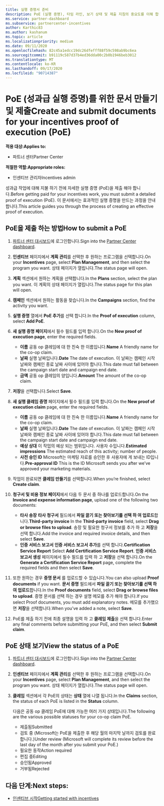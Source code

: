 ```yaml
---
title: 실행 증명서 준비
description: PoE (실행 증명), 타임 라인, 보기 상태 및 제출 지침의 중요도를 이해 합니다.
ms.service: partner-dashboard
ms.subservice: partnercenter-incentives
author: Karthic83
ms.author: kashanum
ms.topic: article
ms.localizationpriority: medium
ms.date: 09/11/2020
ms.openlocfilehash: 82c45a1edcc19dc26dfefff88f59c598ab9bc6ea
ms.sourcegitcommit: b91119c587d37b4ed36dda00c2b0b1946beb3012
ms.translationtype: MT
ms.contentlocale: ko-KR
ms.lasthandoff: 09/17/2020
ms.locfileid: "90714387"
---
```

# <a name="create-and-submit-documents-for-your-incentives-proof-of-execution-poe"></a><span data-ttu-id="01a6a-103">PoE (성과급 실행 증명)를 위한 문서 만들기 및 제출</span><span class="sxs-lookup"><span data-stu-id="01a6a-103">Create and submit documents for your incentives proof of execution (PoE)</span></span>

<span data-ttu-id="01a6a-104">**적용 대상:**</span><span class="sxs-lookup"><span data-stu-id="01a6a-104">**Applies to:**</span></span>

- <span data-ttu-id="01a6a-105">파트너 센터</span><span class="sxs-lookup"><span data-stu-id="01a6a-105">Partner Center</span></span>

<span data-ttu-id="01a6a-106">**적절한 역할:**</span><span class="sxs-lookup"><span data-stu-id="01a6a-106">**Appropriate roles:**</span></span>

- <span data-ttu-id="01a6a-107">인센티브 관리자</span><span class="sxs-lookup"><span data-stu-id="01a6a-107">Incentives admin</span></span>

<span data-ttu-id="01a6a-108">성과급 작업에 대해 지불 하기 전에 자세한 실행 증명 (PoE)을 제출 해야 합니다.</span><span class="sxs-lookup"><span data-stu-id="01a6a-108">Before getting paid for your incentives work, you must submit a detailed proof of execution (PoE).</span></span> <span data-ttu-id="01a6a-109">이 문서에서는 효과적인 실행 증명을 만드는 과정을 안내 합니다.</span><span class="sxs-lookup"><span data-stu-id="01a6a-109">This article guides you through the process of creating an effective proof of execution.</span></span>

## <a name="how-to-submit-a-poe"></a><span data-ttu-id="01a6a-110">PoE을 제출 하는 방법</span><span class="sxs-lookup"><span data-stu-id="01a6a-110">How to submit a PoE</span></span>

1. <span data-ttu-id="01a6a-111">[파트너 센터 대시보드](https://partner.microsoft.com/dashboard/)에 로그인합니다.</span><span class="sxs-lookup"><span data-stu-id="01a6a-111">Sign into the [Partner Center dashboard](https://partner.microsoft.com/dashboard/).</span></span>

2. <span data-ttu-id="01a6a-112">**인센티브** 페이지에서 **계획 관리**를 선택한 후 원하는 프로그램을 선택합니다.</span><span class="sxs-lookup"><span data-stu-id="01a6a-112">On your **Incentives** page, select **Plan Management**, and then select the program you want.</span></span> <span data-ttu-id="01a6a-113">상태 페이지가 열립니다.</span><span class="sxs-lookup"><span data-stu-id="01a6a-113">The status page will open.</span></span>

3. <span data-ttu-id="01a6a-114">**계획** 섹션에서 원하는 계획을 선택합니다.</span><span class="sxs-lookup"><span data-stu-id="01a6a-114">In the **Plans** section, select the plan you want.</span></span> <span data-ttu-id="01a6a-115">이 계획의 상태 페이지가 열립니다.</span><span class="sxs-lookup"><span data-stu-id="01a6a-115">The status page for this plan will open.</span></span>

4. <span data-ttu-id="01a6a-116">**캠페인** 섹션에서 원하는 활동을 찾습니다.</span><span class="sxs-lookup"><span data-stu-id="01a6a-116">In the **Campaigns** section, find the activity you want.</span></span>

5. <span data-ttu-id="01a6a-117">**실행 증명** 열에서 **PoE 추가**를 선택 합니다.</span><span class="sxs-lookup"><span data-stu-id="01a6a-117">In the **Proof of execution** column, select **Add PoE**.</span></span>

6. <span data-ttu-id="01a6a-118">**새 실행 증명 페이지**에서 필수 필드를 입력 합니다.</span><span class="sxs-lookup"><span data-stu-id="01a6a-118">On the **New proof of execution page**, enter the required fields.</span></span>

   - <span data-ttu-id="01a6a-119">**이름**  공동 op 클레임에 대 한 친숙 한 이름입니다.</span><span class="sxs-lookup"><span data-stu-id="01a6a-119">**Name**  A friendly name for the co-op claim.</span></span>
   - <span data-ttu-id="01a6a-120">**날짜**  실행 날짜입니다.</span><span class="sxs-lookup"><span data-stu-id="01a6a-120">**Date**  The date of execution.</span></span> <span data-ttu-id="01a6a-121">이 날짜는 캠페인 시작 날짜와 캠페인 종료 날짜 사이에 있어야 합니다.</span><span class="sxs-lookup"><span data-stu-id="01a6a-121">This date must fall between the campaign start date and campaign end date.</span></span>
   - <span data-ttu-id="01a6a-122">**금액**  공동 op 클레임의 양입니다.</span><span class="sxs-lookup"><span data-stu-id="01a6a-122">**Amount**  The amount of the co-op claim.</span></span>

7. <span data-ttu-id="01a6a-123">**저장**을 선택합니다.</span><span class="sxs-lookup"><span data-stu-id="01a6a-123">Select **Save**.</span></span>

8. <span data-ttu-id="01a6a-124">**새 실행 클레임 증명** 페이지에서 필수 필드를 입력 합니다.</span><span class="sxs-lookup"><span data-stu-id="01a6a-124">On the **New proof of execution claim** page, enter the required fields.</span></span>

   - <span data-ttu-id="01a6a-125">**이름**  공동 op 클레임에 대 한 친숙 한 이름입니다.</span><span class="sxs-lookup"><span data-stu-id="01a6a-125">**Name**  A friendly name for the co-op claim.</span></span>
   - <span data-ttu-id="01a6a-126">**날짜**  실행 날짜입니다.</span><span class="sxs-lookup"><span data-stu-id="01a6a-126">**Date**  The date of execution.</span></span> <span data-ttu-id="01a6a-127">이 날짜는 캠페인 시작 날짜와 캠페인 종료 날짜 사이에 있어야 합니다.</span><span class="sxs-lookup"><span data-stu-id="01a6a-127">This date must fall between the campaign start date and campaign end date.</span></span>
   - <span data-ttu-id="01a6a-128">**예상 상대**   이 작업의 예상 되는 범위입니다. 사용자 수입니다.</span><span class="sxs-lookup"><span data-stu-id="01a6a-128">**Estimated impressions**   The estimated reach of this activity; number of people.</span></span>
   - <span data-ttu-id="01a6a-129">**사전 승인 ID**   Microsoft는 마케팅 자료를 승인한 후 사용자에 게 보내는 ID입니다.</span><span class="sxs-lookup"><span data-stu-id="01a6a-129">**Pre-approval ID**   This is the ID Microsoft sends you after we’ve approved your marketing materials.</span></span>

9. <span data-ttu-id="01a6a-130">작업이 완료되면 **클레임 만들기**를 선택합니다.</span><span class="sxs-lookup"><span data-stu-id="01a6a-130">When you’re finished, select **Create claim**.</span></span>

10. <span data-ttu-id="01a6a-131">**청구서 및 비용 정보 페이지**에서 다음 두 문서 중 하나를 업로드합니다.</span><span class="sxs-lookup"><span data-stu-id="01a6a-131">On the **Invoice and expense information page**, upload one of the following two documents:</span></span>
    - <span data-ttu-id="01a6a-132">**타사 송장**  **타사 청구서** 필드에서 **파일 끌기 또는 찾아보기를 선택 하 여 업로드**합니다.</span><span class="sxs-lookup"><span data-stu-id="01a6a-132">**Third-party invoice**  In the **Third-party invoice** field, select **Drag or browse files to upload**.</span></span> <span data-ttu-id="01a6a-133">송장 및 필요한 청구서 정보를 추가 하 고 **저장**을 선택 합니다.</span><span class="sxs-lookup"><span data-stu-id="01a6a-133">Add the invoice and required invoice details, and then select **Save**.</span></span>
    - <span data-ttu-id="01a6a-134">**인증 서비스 보고서**  **인증 서비스 보고서 추가**를 선택 합니다.</span><span class="sxs-lookup"><span data-stu-id="01a6a-134">**Certification Service Report**  Select **Add Certification Service Report**.</span></span> <span data-ttu-id="01a6a-135">**인증 서비스 보고서 생성** 페이지에서 필수 필드를 입력 하 고 **저장**을 선택 합니다.</span><span class="sxs-lookup"><span data-stu-id="01a6a-135">On the **Generate a Certification Service Report** page, complete the required fields and then select **Save**.</span></span>

11. <span data-ttu-id="01a6a-136">또한 원하는 경우 **증명 문서** 를 업로드할 수 있습니다.</span><span class="sxs-lookup"><span data-stu-id="01a6a-136">You can also upload **Proof documents** if you want.</span></span> <span data-ttu-id="01a6a-137">**문서 증명** 필드에서 **파일 끌기 또는 찾아보기를 선택 하 여 업로드**합니다.</span><span class="sxs-lookup"><span data-stu-id="01a6a-137">In the **Proof documents** field, select **Drag or browse files to upload**.</span></span> <span data-ttu-id="01a6a-138">증명 문서를 선택 하는 경우 설명 메모를 추가 해야 합니다.</span><span class="sxs-lookup"><span data-stu-id="01a6a-138">If you select Proof documents, you must add explanatory notes.</span></span> <span data-ttu-id="01a6a-139">메모를 추가했으면 **저장**을 선택합니다.</span><span class="sxs-lookup"><span data-stu-id="01a6a-139">When you’ve added a note, select **Save**.</span></span>

12. <span data-ttu-id="01a6a-140">PoE를 제출 하기 전에 최종 설명을 입력 하 고 **클레임 제출**을 선택 합니다.</span><span class="sxs-lookup"><span data-stu-id="01a6a-140">Enter any final comments before submitting your PoE, and then select **Submit claim**.</span></span>

## <a name="view-the-status-of-a-poe"></a><span data-ttu-id="01a6a-141">PoE 상태 보기</span><span class="sxs-lookup"><span data-stu-id="01a6a-141">View the status of a PoE</span></span>

1. <span data-ttu-id="01a6a-142">[파트너 센터 대시보드](https://partner.microsoft.com/dashboard/)에 로그인합니다.</span><span class="sxs-lookup"><span data-stu-id="01a6a-142">Sign into the [Partner Center dashboard](https://partner.microsoft.com/dashboard/).</span></span>

2. <span data-ttu-id="01a6a-143">**인센티브** 페이지에서 **계획 관리**를 선택한 후 원하는 프로그램을 선택합니다.</span><span class="sxs-lookup"><span data-stu-id="01a6a-143">On your **Incentives** page, select **Plan Management**, and then select the program you want.</span></span> <span data-ttu-id="01a6a-144">상태 페이지가 열립니다.</span><span class="sxs-lookup"><span data-stu-id="01a6a-144">The status page will open.</span></span>

3. <span data-ttu-id="01a6a-145">**클레임** 섹션에서 각 PoE의 상태는 **상태** 열에 나열 됩니다.</span><span class="sxs-lookup"><span data-stu-id="01a6a-145">In the **Claims** section, the status of each PoE is listed in the **Status** column.</span></span>

   <span data-ttu-id="01a6a-146">다음은 공동 op 클레임 PoE에 대해 가능한 여러 가지 상태입니다.</span><span class="sxs-lookup"><span data-stu-id="01a6a-146">The following are the various possible statuses for your co-op claim PoE.</span></span>

   - <span data-ttu-id="01a6a-147">제출됨</span><span class="sxs-lookup"><span data-stu-id="01a6a-147">Submitted</span></span>
   - <span data-ttu-id="01a6a-148">검토 중 (Microsoft는 PoE을 제출한 후 해당 월의 마지막 날까지 검토를 완료 합니다.)</span><span class="sxs-lookup"><span data-stu-id="01a6a-148">Under review (Microsoft will complete its review before the last day of the month after you submit your PoE.)</span></span>
   - <span data-ttu-id="01a6a-149">필요한 동작</span><span class="sxs-lookup"><span data-stu-id="01a6a-149">Action required</span></span>
   - <span data-ttu-id="01a6a-150">편집 중</span><span class="sxs-lookup"><span data-stu-id="01a6a-150">Editing</span></span>
   - <span data-ttu-id="01a6a-151">승인됨</span><span class="sxs-lookup"><span data-stu-id="01a6a-151">Approved</span></span>
   - <span data-ttu-id="01a6a-152">거부됨</span><span class="sxs-lookup"><span data-stu-id="01a6a-152">Rejected</span></span>

## <a name="next-steps"></a><span data-ttu-id="01a6a-153">다음 단계:</span><span class="sxs-lookup"><span data-stu-id="01a6a-153">Next steps:</span></span>

- [<span data-ttu-id="01a6a-154">인센티브 시작</span><span class="sxs-lookup"><span data-stu-id="01a6a-154">Getting started with incentives</span></span>](incentives-get-started-intro.md)